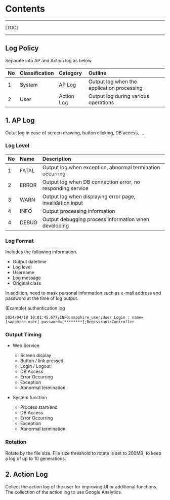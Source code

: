 # Contents
---

[TOC]

---

## Log Policy

Separate into AP and Action log as below.

|No|Classification|Category|Outline|
|:--|:--|:--|:--|
|1|System|AP Log|Output log when the application processing|
|2|User|Action Log|Output log during various operations|

## 1. AP Log

Outut log in case of screen drawing, button clicking, DB access, ...

### Log Level

|No|Name|Description|
|:--|:--|:--|
|1|FATAL|Output log when exception, abnormal termination occurring|
|2|ERROR|Output log when DB connection error, no responding service |
|3|WARN|Output log when displaying error page, invalidation input|
|4|INFO|Output processing information|
|4|DEBUG|Output debugging process information when developing|

### Log Format

Includes the following information. 
- Output datetime- Log level- Username- Log message- Original classIn addition, need to mask personal information such as e-mail address and password at the time of log output.
(Example) authentication log```2014/04/18 10:01:45.677;INFO;sapphire_user;User Login : name=[sapphire_user] password=[********];RegistrantsController
```

### Output Timing
- Web Service  - Screen display  - Button / link pressed  - Login / Logout  - DB Access  - Error Occurring
  - Exception
  - Abnormal termination- System function  - Process start/end  - DB Access  - Error Occurring
  - Exception
  - Abnormal termination

### RotationRotate by the file size.
File size threshold to rotate is set to 200MB, to keep a log of up to 10 generations.
## 2. Action Log

Collect the action log of the user for improving UI or additional functions.
The collection of the action log to use Google Analytics.
